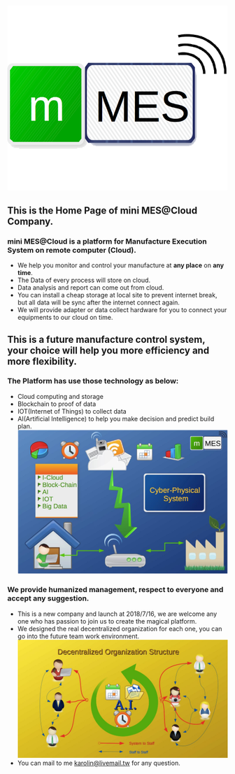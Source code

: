 ![MES Logo](./Pictures/MES-Logo.png)
## This is the Home Page of mini MES@Cloud Company.
### mini MES@Cloud is a platform for Manufacture Execution System on remote computer (Cloud).

* We help you monitor and control your manufacture at **any place** on **any time**.
* The Data of every process will store on cloud.
* Data analysis and report can come out from cloud.
* You can install a cheap storage at local site to prevent internet break, but all data will be sync after the internet connect again.
* We will provide adapter or data collect hardware for you to connect your equipments to our cloud on time.

## This is a future manufacture control system, your choice will help you more efficiency and more flexibility.

### The Platform has use those technology as below:
* Cloud computing and storage
* Blockchain to proof of data
* IOT(Internet of Things) to collect data
* AI(Artificial Intelligence) to help you make decision and predict build plan.
![ProtoType](./Pictures/mini-MES.jpg)
### We provide humanized management, respect to everyone and accept any suggestion.

* This is a new company and launch at 2018/7/16, we are welcome any one who has passion to join us to create the magical platform.
* We designed the real decentralized organization for each one, you can go into the future team work environment.
![Decentralized Org](./Pictures/Decentralized-Org.jpg)
* You can mail to me <karolin@livemail.tw> for any question.
